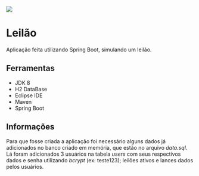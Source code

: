 <img src="https://cdn.discordapp.com/attachments/897629477352402989/1091465167230992534/image.png">
<h1>Leilão</h1>
<p>Aplicação feita utilizando Spring Boot, simulando um leilão.</p>

## Ferramentas
- JDK 8
- H2 DataBase
- Eclipse IDE
- Maven
- Spring Boot

## Informações

<p>Para que fosse criada a aplicação foi necessário alguns dados já adicionados no banco criado em memória, que estão no arquivo <em>data.sql</em>. Lá foram adicionados 3 usuários na tabela <em>users</em> com seus respectivos dados e senha utilizando <em>bcrypt</em> (ex: teste123); leilões ativos e lances dados pelos usuários.</p>

